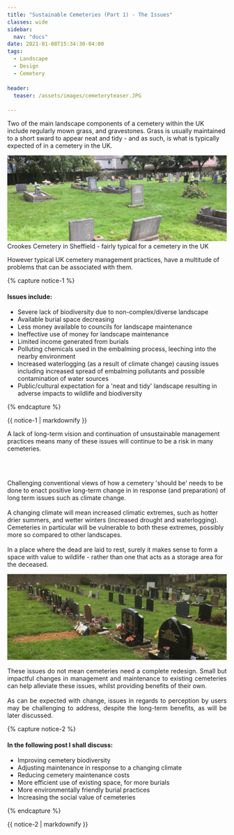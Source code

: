 ```yaml
---
title: "Sustainable Cemeteries (Part 1) - The Issues"
classes: wide
sidebar:
  nav: "docs"
date: 2021-01-08T15:34:30-04:00
tags:
  - Landscape
  - Design
  - Cemetery
  
header:
  teaser: /assets/images/cemeteryteaser.JPG
  
---
```


Two of the main landscape components of a cemetery within the UK include regularly mown grass, and gravestones. Grass is usually maintained to a short sward to appear neat and tidy - and as such, is what is typically expected of in a cemetery in the UK.

<img src="/assets/images/cemeteryteaser.JPG" alt="">
<figcaption>Crookes Cemetery in Sheffield - fairly typical for a cemetery in the UK</figcaption>

However typical UK cemetery management practices, have a multitude of problems that can be associated with them.

{% capture notice-1 %}

#### Issues include:

* Severe lack of biodiversity due to non-complex/diverse landscape 
* Available burial space decreasing 
* Less money available to councils for landscape maintenance
* Ineffective use of money for landscape maintenance
* Limited income generated from burials
* Polluting chemicals used in the embalming process, leeching into the nearby environment
* Increased waterlogging (as a result of climate change) causing issues including increased spread of embalming pollutants and possible contamination of water sources
* Public/cultural expectation for a 'neat and tidy' landscape resulting in adverse impacts to wildlife and biodiversity

{% endcapture %}

<div class="notice">
  {{ notice-1 | markdownify }}
</div>

<p style="text-align: justify;">

A lack of long-term vision and continuation of unsustainable management practices means many of these issues will continue to be a risk in many cemeteries. 

<br><br>

Challenging conventional views of how a cemetery 'should be' needs to be done to enact positive long-term change in in response (and preparation) of long term issues such as climate change.
<br><br>
A changing climate will mean increased climatic extremes, such as hotter drier summers, and wetter winters (increased drought and waterlogging). Cemeteries in particular will be vulnerable to both these extremes, possibly more so compared to other landscapes.
<br><br>
In a place where the dead are laid to rest, surely it makes sense to form a space with value to wildlife - rather than one that acts as a storage area for the deceased.

</p>

<img src="/assets/images/cemeteryteaser2.JPG" alt="">

<p style="text-align: justify;">
These issues do not mean cemeteries need a complete redesign. Small but impactful changes in management and maintenance to existing cemeteries can help alleviate these issues, whilst providing benefits of their own. 
<br><br>
As can be expected with change, issues in regards to perception by users may be challenging to address, despite the long-term benefits, as will be later discussed.

</p>

{% capture notice-2 %}

#### In the following post I shall discuss:

* Improving cemetery biodiversity
* Adjusting maintenance in response to a changing climate
* Reducing cemetery maintenance costs
* More efficient use of existing space, for more burials
* More environmentally friendly burial practices
* Increasing the social value of cemeteries

{% endcapture %}

<div class="notice">
  {{ notice-2 | markdownify }}
</div>
